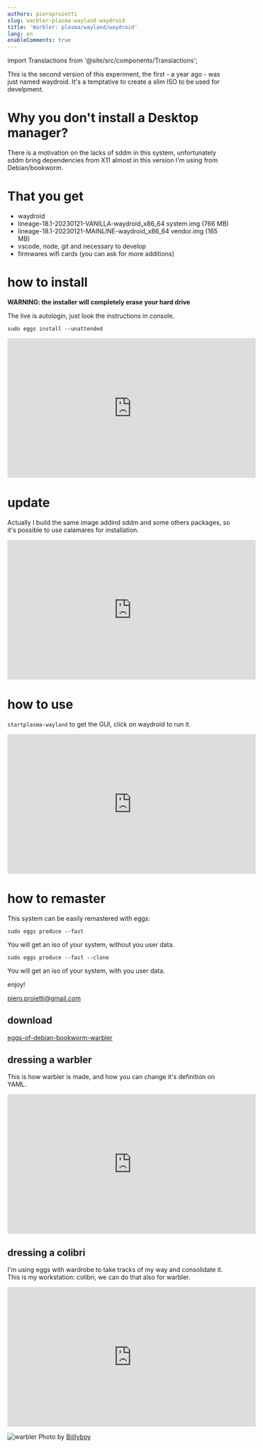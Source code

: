 ```yaml
---
authors: pieroproietti
slug: warbler-plasma-wayland-waydroid
title: 'Warbler: plasma/wayland/waydroid'
lang: en
enableComments: true
---
```

import Translactions from '@site/src/components/Translactions';

<Translactions />

This is the second version of this experiment, the first - a year ago - was  just named waydroid. It's a temptative to create a slim ISO to be used for develpment.

# Why you don't install a Desktop manager?

There is a motivation on the lacks of sddm in this system, unfortunately
sddm bring dependencies from X11 almost in this version I'm using 
from Debian/bookworm.

# That you get

* waydroid
* lineage-18.1-20230121-VANILLA-waydroid_x86_64 system.img (766 MB)
* lineage-18.1-20230121-MAINLINE-waydroid_x86_64 vendor.img (165 MB)
* vscode, node, git and necessary to develop
* firmwares wifi cards (you can ask for more additions)

# how to install

**WARNING: the installer will completely erase your hard drive**

The live is autologin, just look the instructions in console.

```sudo eggs install --unattended```

<iframe width="560" height="315" src="https://www.youtube.com/embed/HfoZsqfIqAA" title="YouTube video player" frameborder="0" allow="accelerometer; autoplay; clipboard-write; encrypted-media; gyroscope; picture-in-picture; web-share" allowfullscreen></iframe>

# update 
Actually I build the same image addind sddm and some others packages, so it's possible to use calamares for installation.

<iframe width="560" height="315" src="https://www.youtube.com/embed/TqTRyu4b-Ug" title="YouTube video player" frameborder="0" allow="accelerometer; autoplay; clipboard-write; encrypted-media; gyroscope; picture-in-picture; web-share" allowfullscreen></iframe>

# how to use
```startplasma-wayland``` to get the GUI, click on waydroid to run it.
<iframe width="560" height="315" src="https://www.youtube.com/embed/kMnCWhEqCGA" title="YouTube video player" frameborder="0" allow="accelerometer; autoplay; clipboard-write; encrypted-media; gyroscope; picture-in-picture; web-share" allowfullscreen></iframe>

# how to remaster
This system can be easily remastered with eggs:

```sudo eggs produce --fast```

You will get an iso of your system, without you user data.

```sudo eggs produce --fast --clone```

You will get an iso of your system, with you user data.

enjoy!

piero.proietti@gmail.com


## download
[eggs-of-debian-bookworm-warbler](https://sourceforge.net/projects/penguins-eggs/files/ISOS/debian/bookworm/)

## dressing a warbler
This is how warbler is made, and how you can change it's definition on YAML.
<iframe width="560" height="315" src="https://www.youtube.com/embed/ejZFgNpSs0s" title="YouTube video player" frameborder="0" allow="accelerometer; autoplay; clipboard-write; encrypted-media; yroscope; picture-in-picture; web-share" allowfullscreen></iframe>

## dressing a colibri
I'm using eggs with wardrobe to take tracks of my way and consolidate it. This is my workstation: colibri, we can do that also for warbler.
<iframe width="560" height="315" src="https://www.youtube.com/embed/JbuxcfOTdCA" title="YouTube video player" frameborder="0" allow="accelerometer; autoplay; clipboard-write; encrypted-media; gyroscope; picture-in-picture; web-share" allowfullscreen></iframe>

![warbler](/images/warbler.jpg)
Photo by [Biillyboy](https://www.flickr.com/photos/billyboysfotocolection/4843548058/in/photostream/)